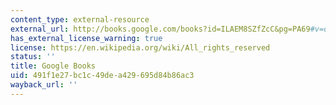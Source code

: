 ```yaml
---
content_type: external-resource
external_url: http://books.google.com/books?id=ILAEM8SZfZcC&pg=PA69#v=onepage
has_external_license_warning: true
license: https://en.wikipedia.org/wiki/All_rights_reserved
status: ''
title: Google Books
uid: 491f1e27-bc1c-49de-a429-695d84b86ac3
wayback_url: ''
---
```

